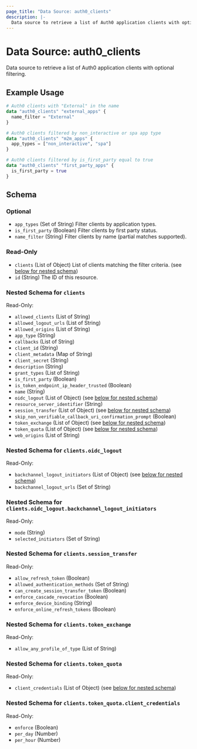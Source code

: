 ```yaml
---
page_title: "Data Source: auth0_clients"
description: |-
  Data source to retrieve a list of Auth0 application clients with optional filtering.
---
```


# Data Source: auth0_clients

Data source to retrieve a list of Auth0 application clients with optional filtering.

## Example Usage

```terraform
# Auth0 clients with "External" in the name
data "auth0_clients" "external_apps" {
  name_filter = "External"
}

# Auth0 clients filtered by non_interactive or spa app type
data "auth0_clients" "m2m_apps" {
  app_types = ["non_interactive", "spa"]
}

# Auth0 clients filtered by is_first_party equal to true
data "auth0_clients" "first_party_apps" {
  is_first_party = true
}
```

<!-- schema generated by tfplugindocs -->
## Schema

### Optional

- `app_types` (Set of String) Filter clients by application types.
- `is_first_party` (Boolean) Filter clients by first party status.
- `name_filter` (String) Filter clients by name (partial matches supported).

### Read-Only

- `clients` (List of Object) List of clients matching the filter criteria. (see [below for nested schema](#nestedatt--clients))
- `id` (String) The ID of this resource.

<a id="nestedatt--clients"></a>
### Nested Schema for `clients`

Read-Only:

- `allowed_clients` (List of String)
- `allowed_logout_urls` (List of String)
- `allowed_origins` (List of String)
- `app_type` (String)
- `callbacks` (List of String)
- `client_id` (String)
- `client_metadata` (Map of String)
- `client_secret` (String)
- `description` (String)
- `grant_types` (List of String)
- `is_first_party` (Boolean)
- `is_token_endpoint_ip_header_trusted` (Boolean)
- `name` (String)
- `oidc_logout` (List of Object) (see [below for nested schema](#nestedobjatt--clients--oidc_logout))
- `resource_server_identifier` (String)
- `session_transfer` (List of Object) (see [below for nested schema](#nestedobjatt--clients--session_transfer))
- `skip_non_verifiable_callback_uri_confirmation_prompt` (Boolean)
- `token_exchange` (List of Object) (see [below for nested schema](#nestedobjatt--clients--token_exchange))
- `token_quota` (List of Object) (see [below for nested schema](#nestedobjatt--clients--token_quota))
- `web_origins` (List of String)

<a id="nestedobjatt--clients--oidc_logout"></a>
### Nested Schema for `clients.oidc_logout`

Read-Only:

- `backchannel_logout_initiators` (List of Object) (see [below for nested schema](#nestedobjatt--clients--oidc_logout--backchannel_logout_initiators))
- `backchannel_logout_urls` (Set of String)

<a id="nestedobjatt--clients--oidc_logout--backchannel_logout_initiators"></a>
### Nested Schema for `clients.oidc_logout.backchannel_logout_initiators`

Read-Only:

- `mode` (String)
- `selected_initiators` (Set of String)



<a id="nestedobjatt--clients--session_transfer"></a>
### Nested Schema for `clients.session_transfer`

Read-Only:

- `allow_refresh_token` (Boolean)
- `allowed_authentication_methods` (Set of String)
- `can_create_session_transfer_token` (Boolean)
- `enforce_cascade_revocation` (Boolean)
- `enforce_device_binding` (String)
- `enforce_online_refresh_tokens` (Boolean)


<a id="nestedobjatt--clients--token_exchange"></a>
### Nested Schema for `clients.token_exchange`

Read-Only:

- `allow_any_profile_of_type` (List of String)


<a id="nestedobjatt--clients--token_quota"></a>
### Nested Schema for `clients.token_quota`

Read-Only:

- `client_credentials` (List of Object) (see [below for nested schema](#nestedobjatt--clients--token_quota--client_credentials))

<a id="nestedobjatt--clients--token_quota--client_credentials"></a>
### Nested Schema for `clients.token_quota.client_credentials`

Read-Only:

- `enforce` (Boolean)
- `per_day` (Number)
- `per_hour` (Number)


